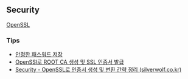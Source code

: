 ## Security

[OpenSSL](./openssl/README.md)

### Tips

- [안정한 패스워드 저장](https://d2.naver.com/helloworld/318732)
- [OpenSSl로 ROOT CA 생성 및 SSL 인증서 발급](https://www.lesstif.com/system-admin/openssl-root-ca-ssl-6979614.html)
- [Security - OpenSSL로 인증서 생성 및 변환 간략 정리 (silverwolf.co.kr)](http://www.silverwolf.co.kr/websecurity/8688)
